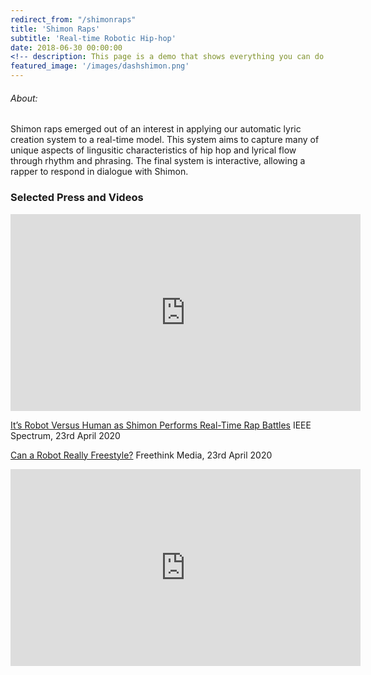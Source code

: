 ```yaml
---
redirect_from: "/shimonraps"
title: 'Shimon Raps'
subtitle: 'Real-time Robotic Hip-hop'
date: 2018-06-30 00:00:00
<!-- description: This page is a demo that shows everything you can do inside portfolio and blog posts. -->
featured_image: '/images/dashshimon.png'
---
```


<!-- ![](/images/dashshimon.png) -->
###### About:
Shimon raps emerged out of an interest in applying our automatic lyric creation system to a real-time model. This system aims to capture many of unique aspects of lingusitic characteristics of hip hop and lyrical flow through rhythm and phrasing. The final system is interactive, allowing a rapper to respond in dialogue with Shimon.  


### Selected Press and Videos

<iframe width="560" height="315" src="https://www.youtube.com/embed/zPvVpG-aCNg" frameborder="0" allow="accelerometer; autoplay; encrypted-media; gyroscope; picture-in-picture" allowfullscreen></iframe>

[It’s Robot Versus Human as Shimon Performs Real-Time Rap Battles](https://spectrum.ieee.org/automaton/robotics/robotics-software/robot-versus-human-shimon-real-time-rap-battles) IEEE Spectrum, 23rd April 2020


[Can a Robot Really Freestyle?](https://www.freethink.com/videos/robot-music) Freethink Media, 23rd April 2020

<iframe width="560" height="315" src="https://www.youtube.com/embed/cdbH0Wg1T2c" frameborder="0" allow="accelerometer; autoplay; encrypted-media; gyroscope; picture-in-picture" allowfullscreen></iframe>
<!--

SPOTIFY ShimonSings
PADLET -->
Rapping featured on the tracks, Biological inclusion, Children of Two and Do You Hear.
<center>
<iframe src="https://open.spotify.com/embed/album/49mqgxoLXFGP5NnBB5PQAU" width="300" height="380" frameborder="0" allowtransparency="true" allow="encrypted-media"></iframe></center>

### Publications
Shimon the Rapper:A Real-Time System for Human-Robot Interactive Rap Battles

International Conference on Computational Creativity, ICCC’2020 (September)

Richard Savery, Lisa Zahray, Gil Weinberg

*Abstract:*
We present a system for real-time lyrical improvisation between a human and a robot in the style of hip hop. Our system takes vocal input from a human rapper, analyzes the semantic meaning, and generates a response that is rapped back by a robot over a musical groove. Previous work with real-time interactive music systems has largely focused on instrumental output, and vocal interactions with robots have been explored, but not in a musical context. Our generative system includes custom methods for censorship, voice, rhythm, and a novel deep learning pipeline based on phoneme embeddings. The rap performances are accompanied by synchronized robotic gestures and mouth movements. Key technical challenges that were overcome in the system are performing with low-latency, dataset censorship, and rhyming.
We evaluated several aspects of the system through a survey of videos and sample text output. Analysis of comments showed the overall perception of the system was positive. The model trained on our hip hop dataset was rated significantly higher than our metal dataset in coherence, rhyme quality, and enjoyment. Participants preferred outputs generated by a given input phrase over outputs generated from unknown keywords, indicating that the system successfully relates its output to its input.

[All videos used in the study can be viewed here.](https://www.youtube.com/embed/videoseries?list=PLHk87_ciIAPmiQWElFZNLGJMtxoJAjjFb)
